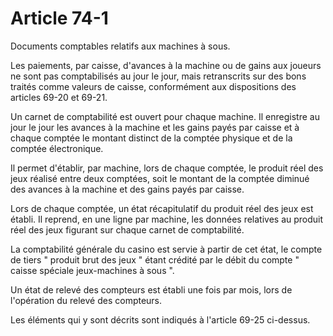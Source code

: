 # Article 74-1

Documents comptables relatifs aux machines à sous.

Les paiements, par caisse, d'avances à la machine ou de gains aux joueurs ne sont pas comptabilisés au jour le jour, mais retranscrits sur des bons traités comme valeurs de caisse, conformément aux dispositions des articles 69-20 et 69-21.

Un carnet de comptabilité est ouvert pour chaque machine. Il enregistre au jour le jour les avances à la machine et les gains payés par caisse et à chaque comptée le montant distinct de la comptée physique et de la comptée électronique.

Il permet d'établir, par machine, lors de chaque comptée, le produit réel des jeux réalisé entre deux comptées, soit le montant de la comptée diminué des avances à la machine et des gains payés par caisse.

Lors de chaque comptée, un état récapitulatif du produit réel des jeux est établi. Il reprend, en une ligne par machine, les données relatives au produit réel des jeux figurant sur chaque carnet de comptabilité.

La comptabilité générale du casino est servie à partir de cet état, le compte de tiers " produit brut des jeux " étant crédité par le débit du compte " caisse spéciale jeux-machines à sous ".

Un état de relevé des compteurs est établi une fois par mois, lors de l'opération du relevé des compteurs.

Les éléments qui y sont décrits sont indiqués à l'article 69-25 ci-dessus.
